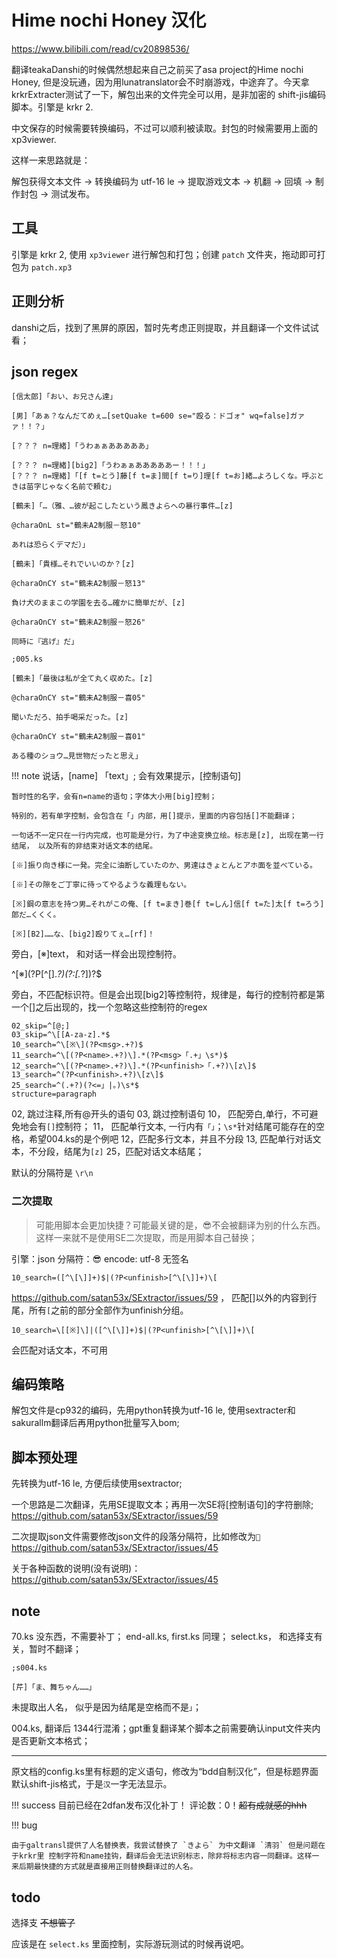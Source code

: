 # Hime nochi Honey 汉化

https://www.bilibili.com/read/cv20898536/

翻译teakaDanshi的时候偶然想起来自己之前买了asa project的Hime nochi Honey, 但是没玩通，因为用lunatranslator会不时崩游戏，中途弃了。今天拿krkrExtracter测试了一下，解包出来的文件完全可以用，是非加密的
shift-jis编码脚本。引擎是 krkr 2.

中文保存的时候需要转换编码，不过可以顺利被读取。封包的时候需要用上面的xp3viewer. 

这样一来思路就是：

解包获得文本文件 -> 转换编码为 utf-16 le -> 提取游戏文本 -> 机翻 -> 回填 -> 制作封包 -> 测试发布。


## 工具

引擎是 krkr 2, 使用 `xp3viewer` 进行解包和打包；创建 `patch` 文件夹，拖动即可打包为 `patch.xp3`

## 正则分析

danshi之后，找到了黑屏的原因，暂时先考虑正则提取，并且翻译一个文件试试看；

## json regex

```ks
[信太郎]「おい、お兄さん達」

[男]「あぁ？なんだてめぇ…[setQuake t=600 se="殴る：ドゴォ" wq=false]ガァァ！！？」

[？？？ n=理緒]「うわぁぁあああああ」

[？？？ n=理緒][big2]「うわぁぁあああああー！！！」
[？？？ n=理緒]「[f t=とう]藤[f t=ま]間[f t=り]理[f t=お]緒…よろしくな。呼ぶときは苗字じゃなく名前で頼む」

[鶴未]「…（雅、…彼が起こしたという鳳きよらへの暴行事件…[z]

@charaOnL st="鶴未A2制服－怒10"

あれは恐らくデマだ）」

[鶴未]「貴様…それでいいのか？[z]

@charaOnCY st="鶴未A2制服－怒13"

負け犬のままこの学園を去る…確かに簡単だが、[z]

@charaOnCY st="鶴未A2制服－怒26"

同時に『逃げ』だ」

;005.ks

[鶴未]「最後は私が全て丸く収めた。[z]

@charaOnCY st="鶴未A2制服－喜05"

聞いただろ、拍手喝采だった。[z]

@charaOnCY st="鶴未A2制服－喜01"

ある種のショウ…見世物だったと思え」

```
!!! note
    说话，[name] 「text」; 会有效果提示，[控制语句]

    暂时性的名字，会有n=name的语句；字体大小用[big]控制；

    特别的，若有单字控制，会包含在「」内部，用[]提示，里面的内容包括[]不能翻译；

    一句话不一定只在一行内完成，也可能是分行，为了中途变换立绘。标志是[z], 出现在第一行结尾， 以及所有的非结束对话文本的结尾。


```
[※]振り向き様に一発。完全に油断していたのか、男達はきょとんとアホ面を並べている。

[※]その隙をご丁寧に待ってやるような義理もない。

[※]鋼の意志を持つ男…それがこの俺、[f t=まき]巻[f t=しん]信[f t=た]太[f t=ろう]郎だ…くくく。

[※][B2]……な、[big2]殴りてぇ…[rf]！

```

旁白，[※]text， 和对话一样会出现控制符。

^\[※\](?P<msg>[^\[].*?)(?:\[.*?\])?$

旁白，不匹配标识符。但是会出现[big2]等控制符，规律是，每行的控制符都是第一个[]之后出现的，找一个忽略这些控制符的regex

```
02_skip=^[@;]
03_skip=^\[[A-za-z].*$
10_search=^\[※\](?P<msg>.+?)$
11_search=^\[(?P<name>.+?)\].*(?P<msg>「.+」\s*)$
12_search=^\[(?P<name>.+?)\].*(?P<unfinish>「.+?)\[z\]$
13_search=^(?P<unfinish>.+?)\[z\]$
25_search=^(.+?)(?<=」|。)\s*$
structure=paragraph
```

02, 跳过注释,所有@开头的语句
03, 跳过控制语句
10， 匹配旁白,单行，不可避免地会有`[]`控制符；
11， 匹配单行文本, 一行内有`「」`；`\s*`针对结尾可能存在的空格，希望004.ks的是个例吧
12，匹配多行文本，并且不分段
13, 匹配单行对话文本，不分段，结尾为`[z]`
25，匹配对话文本结尾；

默认的分隔符是 `\r\n`


### 二次提取


> 可能用脚本会更加快捷？可能最关键的是，😎不会被翻译为别的什么东西。这样一来就不是使用SE二次提取，而是用脚本自己替换；


引擎：json
分隔符：😎
encode: utf-8 无签名

```
10_search=([^\[\]]+)$|(?P<unfinish>[^\[\]]+)\[
```

https://github.com/satan53x/SExtractor/issues/59 ， 匹配[]以外的内容到行尾，所有`[`之前的部分全部作为unfinish分组。

```
10_search=\[[※]\]|([^\[\]]+)$|(?P<unfinish>[^\[\]]+)\[
```
会匹配对话文本，不可用


## 编码策略

解包文件是cp932的编码，先用python转换为utf-16 le, 使用sextracter和sakurallm翻译后再用python批量写入bom;

## 脚本预处理

先转换为utf-16 le, 方便后续使用sextractor;

一个思路是二次翻译，先用SE提取文本；再用一次SE将[控制语句]的字符删除; https://github.com/satan53x/SExtractor/issues/59

二次提取json文件需要修改json文件的段落分隔符，比如修改为`🤣` https://github.com/satan53x/SExtractor/issues/45

关于各种函数的说明(没有说明)：https://github.com/satan53x/SExtractor/issues/45


## note

70.ks 没东西，不需要补丁；
end-all.ks, first.ks 同理；
select.ks， 和选择支有关，暂时不翻译；

```
;s004.ks

[芹]「ま、舞ちゃん……」 
```
未提取出人名， 似乎是因为结尾是空格而不是`」`；

004.ks, 翻译后 1344行混淆；gpt重复翻译某个脚本之前需要确认input文件夹内是否更新文本格式；


---

原文档的config.ks里有标题的定义语句，修改为“bdd自制汉化”，但是标题界面默认shift-jis格式，于是`汉`一字无法显示。

!!! success
    目前已经在2dfan发布汉化补丁！
    评论数：0！~~超有成就感的hhh~~

!!! bug

    由于galtransl提供了人名替换表，我尝试替换了 `きよら` 为中文翻译 `清羽` 但是问题在于krkr里 控制字符和name挂钩，翻译后会无法识别标志，除非将标志内容一同翻译。这样一来后期最快捷的方式就是直接用正则替换翻译过的人名。

## todo

选择支 ~~不想管了~~

应该是在 `select.ks` 里面控制，实际游玩测试的时候再说吧。
